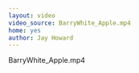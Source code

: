 ```yaml
---
layout: video
video_source: BarryWhite_Apple.mp4
home: yes
author: Jay Howard
---
```

BarryWhite_Apple.mp4
